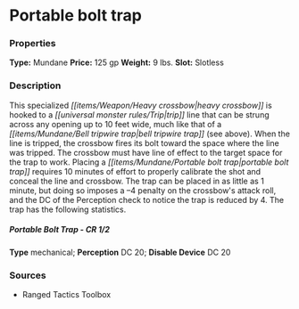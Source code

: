 ﻿---
Title: "Portable bolt trap"
Type: "Mundane"
Price: "125 gp"
Weight: "9 lbs."
Slot: "Slotless"
Description: |
  "This specialized heavy crossbow is hooked to a trip line that can be strung across any opening up to 10 feet wide, much like that of a bell tripwire trap (see above). When the line is tripped, the crossbow fires its bolt toward the space where the line was tripped. The crossbow must have line of effect to the target space for the trap to work. Placing a portable bolt trap requires 10 minutes of effort to properly calibrate the shot and conceal the line and crossbow. The trap can be placed in as little as 1 minute, but doing so imposes a –4 penalty on the crossbow's attack roll, and the DC of the Perception check to notice the trap is reduced by 4. The trap has the following statistics.
  ### Portable Bolt Trap - CR 1/2
  **Type** mechanical; **Perception** DC 20; **Disable Device** DC 20"
Sources: "['Ranged Tactics Toolbox']"
---

# Portable bolt trap

### Properties

**Type:** Mundane **Price:** 125 gp **Weight:** 9 lbs. **Slot:** Slotless

### Description

This specialized _[[items/Weapon/Heavy crossbow|heavy crossbow]]_ is hooked to a _[[universal monster rules/Trip|trip]]_ line that can be strung across any opening up to 10 feet wide, much like that of a _[[items/Mundane/Bell tripwire trap|bell tripwire trap]]_ (see above). When the line is tripped, the crossbow fires its bolt toward the space where the line was tripped. The crossbow must have line of effect to the target space for the trap to work. Placing a _[[items/Mundane/Portable bolt trap|portable bolt trap]]_ requires 10 minutes of effort to properly calibrate the shot and conceal the line and crossbow. The trap can be placed in as little as 1 minute, but doing so imposes a –4 penalty on the crossbow's attack roll, and the DC of the Perception check to notice the trap is reduced by 4. The trap has the following statistics.

##### _Portable Bolt Trap_ - CR 1/2

**Type** mechanical; **Perception** DC 20; **Disable Device** DC 20

### Sources

* Ranged Tactics Toolbox